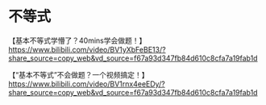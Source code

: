 # 不等式

【基本不等式学懵了？40mins学会做题！】 https://www.bilibili.com/video/BV1yXbFeBE13/?share_source=copy_web&vd_source=f67a93d347fb84d610c8cfa7a19fab1d

【“基本不等式”不会做题？一个视频搞定！】 https://www.bilibili.com/video/BV1rnx4eeEDy/?share_source=copy_web&vd_source=f67a93d347fb84d610c8cfa7a19fab1d
